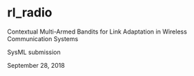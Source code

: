 # rl_radio

Contextual Multi-Armed Bandits for Link Adaptation in Wireless Communication Systems

SysML submission

September 28, 2018
